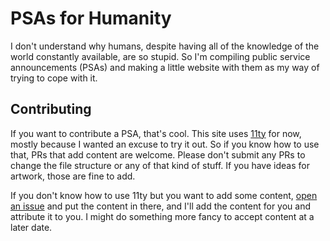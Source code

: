 # PSAs for Humanity

I don't understand why humans, despite having all of the knowledge of the world constantly available, are so stupid. So I'm compiling public service announcements (PSAs) and making a little website with them as my way of trying to cope with it. 

## Contributing

If you want to contribute a PSA, that's cool. This site uses [11ty](https://www.11ty.dev/) for now, mostly because I wanted an excuse to try it out. So if you know how to use that, PRs that add content are welcome. Please don't submit any PRs to change the file structure or any of that kind of stuff. If you have ideas for artwork, those are fine to add. 

If you don't know how to use 11ty but you want to add some content, [open an issue](https://github.com/MelSumner/psa-for-humanity/issues) and put the content in there, and I'll add the content for you and attribute it to you. I might do something more fancy to accept content at a later date.
